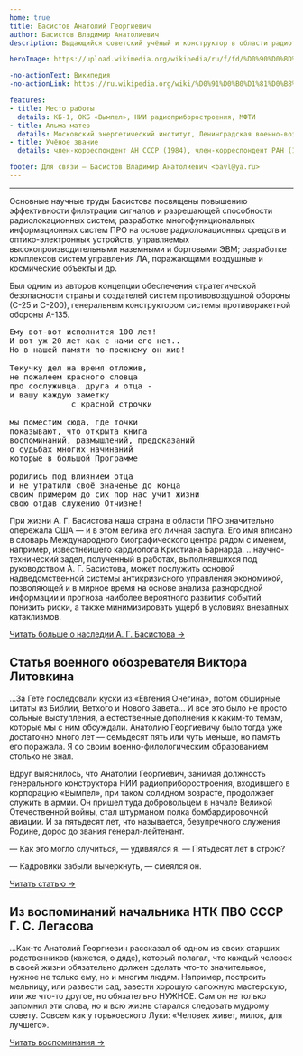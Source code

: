 ```yaml
---
home: true
title: Басистов Анатолий Георгиевич
author: Басистов Владимир Анатолиевич
description: Выдающийся советский учёный и конструктор в области радиотехники и электроники

heroImage: https://upload.wikimedia.org/wikipedia/ru/f/fd/%D0%90%D0%BD%D0%B0%D1%82%D0%BE%D0%BB%D0%B8%D0%B9_%D0%93%D0%B5%D0%BE%D1%80%D0%B3%D0%B8%D0%B5%D0%B2%D0%B8%D1%87_%D0%91%D0%B0%D1%81%D0%B8%D1%81%D1%82%D0%BE%D0%B2.jpg

-no-actionText: Википедия
-no-actionLink: https://ru.wikipedia.org/wiki/%D0%91%D0%B0%D1%81%D0%B8%D1%81%D1%82%D0%BE%D0%B2,_%D0%90%D0%BD%D0%B0%D1%82%D0%BE%D0%BB%D0%B8%D0%B9_%D0%93%D0%B5%D0%BE%D1%80%D0%B3%D0%B8%D0%B5%D0%B2%D0%B8%D1%87

features:
- title: Место работы
  details: КБ-1, ОКБ «Вымпел», НИИ радиоприборостроения, МФТИ
- title: Альма-матер
  details: Московский энергетический институт, Ленинградская военно-воздушная академия Красной Армии
- title: Учёное звание
  details: член-корреспондент АН СССР (1984), член-корреспондент РАН (1991)

footer: Для связи — Басистов Владимир Анатолиевич <bavl@ya.ru>
---
```


---

Основные научные труды Басистова посвящены повышению эффективности фильтрации сигналов и разрешающей способности радиолокационных систем; разработке многофункциональных информационных систем ПРО на основе радиолокационных средств и оптико-электронных устройств, управляемых высокопроизводительными наземными и бортовыми ЭВМ; разработке комплексов систем управления ЛА, поражающими воздушные и космические объекты и др. 

Был одним из авторов концепции обеспечения стратегической безопасности страны и создателей систем противовоздушной обороны (С-25 и С-200), генеральным конструктором системы противоракетной обороны А-135.

<pre>
Ему вот-вот исполнится 100 лет!
И вот уж 20 лет как с нами его нет..
Но в нашей памяти по-прежнему он жив!
                
Текучку дел на время отложив,
не пожалеем красного словца
про сослуживца, друга и отца -
и вашу каждую заметку 
             с красной строчки
                         
мы поместим сюда, где точки
показывают, что открыта книга
воспоминаний, размышлений, предсказаний
о судьбах многих начинаний
которые в большой Программе
                
родились под влиянием отца
и не утратили своё значенье до конца
своим примером до сих пор нас учит жизни
свою отдав служению Отчизне!
</pre>

При жизни А. Г. Басистова наша страна в области ПРО значительно опережала США — и в этом велика его личная заслуга. Его имя вписано в словарь Международного биографического центра рядом с именем, например, известнейшего кардиолога Кристиана Барнарда. …научно-технический задел, полученный в работах, выполнявшихся под руководством А. Г. Басистова, может послужить основой надведомственной системы антикризисного управления экономикой, позволяющей и в мирное время на основе анализа разнородной информации и прогноза наиболее вероятного развития событий понизить риски, а также минимизировать ущерб в условиях внезапных катаклизмов.

[Читать больше о наследии А. Г. Басистова →](nasledie.html)

## Статья военного обозревателя Виктора Литовкина

…За Гете последовали куски из «Евгения Онегина», потом обширные цитаты из Библии, Ветхого и Нового Завета… И все это было не просто сольные выступления, а естественные дополнения к каким-то темам, которые мы с ним обсуждали. Анатолию Георгиевичу было тогда уже достаточно много лет — семьдесят пять или чуть меньше, но память его поражала. Я со своим военно-филологическим образованием столько не знал.

Вдруг выяснилось, что Анатолий Георгиевич, занимая должность генерального конструктора НИИ радиоприборостроения, входившего в корпорацию «Вымпел», при таком солидном возрасте, продолжает служить в армии. Он пришел туда добровольцем в начале Великой Отечественной войны, стал штурманом полка бомбардировочной авиации. И за пятьдесят лет, что называется, безупречного служения Родине, дорос до звания генерал-лейтенант.

— Как это могло случиться, — удивлялся я. — Пятьдесят лет в строю?

— Кадровики забыли вычеркнуть, — смеялся он.

[Читать статью →](litovkin.html)

## Из воспоминаний начальника НТК ПВО СССР Г. С. Легасова

...Как-то Анатолий Георгиевич рассказал об одном из своих старших родственников (кажется, о дяде), который полагал, что каждый человек в своей жизни обязательно должен сделать что-то значительное, нужное не только ему, но и многим людям. Например, построить мельницу, или развести сад, завести хорошую сапожную мастерскую, или же что-то другое, но обязательно НУЖНОЕ. Сам он не только запомнил эти слова, но и всю жизнь старался следовать мудрому совету. Совсем как у горьковского Луки: «Человек живет, милок, для лучшего».

[Читать воспоминания →](legasov.html)

